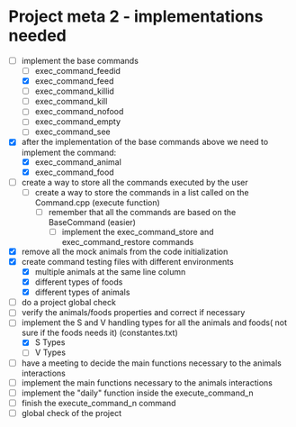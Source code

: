 ﻿

# Project meta 2 - implementations needed

- [ ] implement the base commands
  - [ ] exec_command_feedid
  - [x] exec_command_feed
  - [ ] exec_command_killid
  - [ ] exec_command_kill
  - [ ] exec_command_nofood
  - [ ] exec_command_empty
  - [ ] exec_command_see
- [x] after the implementation of the base commands above we need to implement the command:
  - [x] exec_command_animal
  - [x] exec_command_food
- [ ] create a way to store all the commands executed by the user
  - [ ] create a way to store the commands in a list called on the Command.cpp (execute function)
    - [ ] remember that all the commands are based on the BaseCommand (easier)
      - [ ] implement the exec_command_store and exec_command_restore commands
- [x] remove all the mock animals from the code initialization
- [x] create  command testing files with different environments
  - [x] multiple animals at the same line column
  - [x] different types of foods 
  - [x] different types of animals
- [ ] do a project global check
- [ ] verify the animals/foods properties and correct if necessary
- [ ] implement the S and V handling types for all the animals and foods( not sure if the foods needs it) (constantes.txt)
  - [x] S Types
  - [ ] V Types
- [ ] have a meeting to decide the main functions necessary to the animals interactions
- [ ] implement the main functions necessary to the animals interactions
- [ ] implement the "daily" function inside the execute_command_n
- [ ] finish the execute_command_n command
- [ ] global check of the project